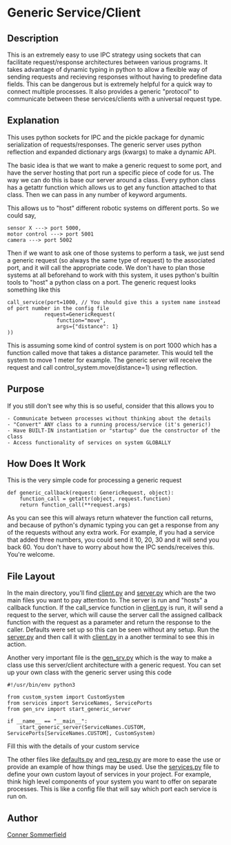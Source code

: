# Generic Service/Client

## Description
This is an extremely easy to use IPC strategy using sockets that can facilitate request/response architectures between various programs.
It takes advantage of dynamic typing in python to allow a flexible way of sending requests and recieving responses without having to predefine data fields.
This can be dangerous but is extremely helpful for a quick way to connect multiple processes. It also provides a generic "protocol" to communicate between these services/clients with a universal request type.

## Explanation
This uses python sockets for IPC and the pickle package for dynamic serialization of requests/responses. The generic server uses python reflection and expanded dictionary args (kwargs) to make a dynamic API. 

The basic idea is that we want to make a generic request to some port, and have the server hosting that port run a specific piece of code for us. The way we can do this is base our server around a class. Every python class has a getattr function which allows us to get any function attached to that class. Then we can pass in any number of keyword arguments. 

This allows us to "host" different robotic systems on different ports. So we could say, 
    
    sensor X ---> port 5000, 
    motor control ---> port 5001
    camera ---> port 5002
    
Then if we want to ask one of those systems to perform a task, we just send a generic request (so always the same type of request) to the associated port, and it will call the appropriate code. We don't have to plan those systems at all beforehand to work with this system, it uses python's builtin tools to "host" a python class on a port. The generic request looks something like this

    call_service(port=1000, // You should give this a system name instead of port number in the config file
                request=GenericRequest(
                    function="move", 
                    args={"distance": 1}
    ))

This is assuming some kind of control system is on port 1000 which has a function called move that takes a distance parameter. This would tell the system to move 1 meter for example. The generic server will receive the request and call control_system.move(distance=1) using reflection.

## Purpose
If you still don't see why this is so useful, consider that this allows you to

    - Communicate between processes without thinking about the details
    - "Convert" ANY class to a running process/service (it's generic!)
    - Have BUILT-IN instantiation or "startup" due the constructor of the class
    - Access functionality of services on system GLOBALLY

## How Does It Work
This is the very simple code for processing a generic request

    def generic_callback(request: GenericRequest, object): 
        function_call = getattr(object, request.function)
        return function_call(**request.args)

As you can see this will always return whatever the function call returns, and because of python's dynamic typing you can get a response from any of the requests without any extra work. For example, if you had a service that added three numbers, you could send it 10, 20, 30 and it will send you back 60. You don't have to worry about how the IPC sends/receives this. You're welcome.

## File Layout

In the main directory, you'll find [client.py](main/client.py) and [server.py](main/server.py) which are the two main files you want to pay attention to. The server is run and "hosts" a callback function. If the call_service function in [client.py](main/client.py) is run, it will send a request to the server, which will cause the server call the assigned callback function with the request as a parameter and return the response to the caller. Defaults were set up so this can be seen without any setup. Run the [server.py](main/server.py) and then call it with [client.py](main/client.py) in a another terminal to see this in action.

Another very important file is the [gen_srv.py](main/gen_srv.py) which is the way to make a class use this server/client architecture with a generic request. You can set up your own class with the generic server using this code 

    #!/usr/bin/env python3

    from custom_system import CustomSystem 
    from services import ServiceNames, ServicePorts
    from gen_srv import start_generic_server

    if __name__ == "__main__":
        start_generic_server(ServiceNames.CUSTOM, ServicePorts[ServiceNames.CUSTOM], CustomSystem) 

Fill this with the details of your custom service

The other files like [defaults.py](utility/defaults.py) and [req_resp.py](utility/req_resp.py) are more to ease the use or provide an example of how things may be used. Use the [services.py](config/services.py) file to define your own custom layout of services in your project. For example, think high level components of your system you want to offer on separate processes. This is like a config file that will say which port each service is run on.

## Author
[Conner Sommerfield](https://github.com/repo-factory)